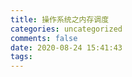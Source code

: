 ```yaml
---
title: 操作系统之内存调度
categories: uncategorized
comments: false
date: 2020-08-24 15:41:43
tags:
---
```




<!--more-->

# 